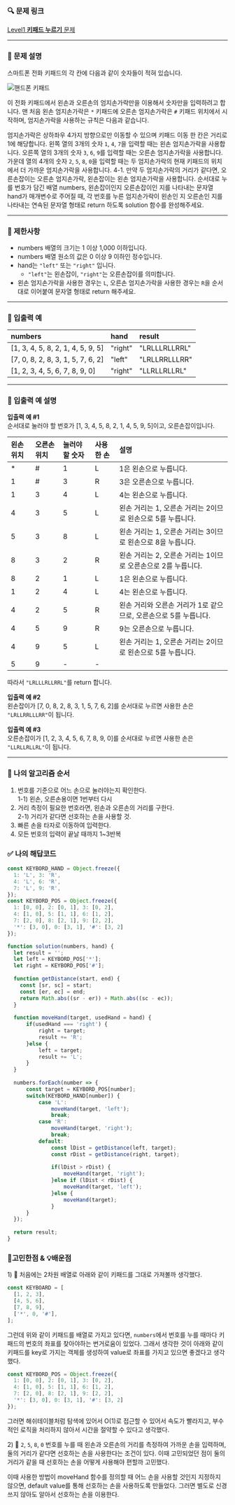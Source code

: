 ### 🔍 문제 링크
[Level1 **키패드 누르기** 문제](https://school.programmers.co.kr/learn/courses/30/lessons/67256)

---
### 📘 문제 설명
스마트폰 전화 키패드의 각 칸에 다음과 같이 숫자들이 적혀 있습니다.

![핸드폰 키패드](./imgs/keyboard.png)

이 전화 키패드에서 왼손과 오른손의 엄지손가락만을 이용해서 숫자만을 입력하려고 합니다.
맨 처음 왼손 엄지손가락은 `*` 키패드에 오른손 엄지손가락은 `#` 키패드 위치에서 시작하며, 엄지손가락을 사용하는 규칙은 다음과 같습니다.

엄지손가락은 상하좌우 4가지 방향으로만 이동할 수 있으며 키패드 이동 한 칸은 거리로 1에 해당합니다.
왼쪽 열의 3개의 숫자 `1`, `4`, `7`을 입력할 때는 왼손 엄지손가락을 사용합니다.
오른쪽 열의 3개의 숫자 `3`, `6`, `9`를 입력할 때는 오른손 엄지손가락을 사용합니다.
가운데 열의 4개의 숫자 `2`, `5`, `8`, `0`을 입력할 때는 두 엄지손가락의 현재 키패드의 위치에서 더 가까운 엄지손가락을 사용합니다.
4-1. 만약 두 엄지손가락의 거리가 같다면, 오른손잡이는 오른손 엄지손가락, 왼손잡이는 왼손 엄지손가락을 사용합니다.
순서대로 누를 번호가 담긴 배열 numbers, 왼손잡이인지 오른손잡이인 지를 나타내는 문자열 hand가 매개변수로 주어질 때, 각 번호를 누른 엄지손가락이 왼손인 지 오른손인 지를 나타내는 연속된 문자열 형태로 return 하도록 solution 함수를 완성해주세요.

---
### 📕 제한사항
- numbers 배열의 크기는 1 이상 1,000 이하입니다.
- numbers 배열 원소의 값은 0 이상 9 이하인 정수입니다.
- hand는 `"left"` 또는 `"right"` 입니다.
  - `"left"`는 왼손잡이, `"right"`는 오른손잡이를 의미합니다.
- 왼손 엄지손가락을 사용한 경우는 `L`, 오른손 엄지손가락을 사용한 경우는 `R`을 순서대로 이어붙여 문자열 형태로 return 해주세요.

---
### 📙 입출력 예
|numbers|hand|result|
|:---|:---|:---|
|[1, 3, 4, 5, 8, 2, 1, 4, 5, 9, 5]|"right"|"LRLLLRLLRRL"|
|[7, 0, 8, 2, 8, 3, 1, 5, 7, 6, 2]|"left"|"LRLLRRLLLRR"|
|[1, 2, 3, 4, 5, 6, 7, 8, 9, 0]|"right"|"LLRLLRLLRL"|

---
### 📒 입출력 예 설명
**입출력 예 #1**  
순서대로 눌러야 할 번호가 [1, 3, 4, 5, 8, 2, 1, 4, 5, 9, 5]이고, 오른손잡이입니다.

|왼손 위치|오른손 위치|눌러야 할 숫자|사용한 손|설명|
|:---|:---|:---|:---|:---|
|*|#|1|L|1은 왼손으로 누릅니다.|
|1|#|3|R|3은 오른손으로 누릅니다.|
|1|3|4|L|4는 왼손으로 누릅니다.|
|4|3|5|L|왼손 거리는 1, 오른손 거리는 2이므로 왼손으로 5를 누릅니다.|
|5|3|8|L|왼손 거리는 1, 오른손 거리는 3이므로 왼손으로 8을 누릅니다.|
|8|3|2|R|왼손 거리는 2, 오른손 거리는 1이므로 오른손으로 2를 누릅니다.|
|8|2|1|L|1은 왼손으로 누릅니다.|
|1|2|4|L|4는 왼손으로 누릅니다.|
|4|2|5|R|왼손 거리와 오른손 거리가 1로 같으므로, 오른손으로 5를 누릅니다.|
|4|5|9|R|9는 오른손으로 누릅니다.|
|4|9|5|L|왼손 거리는 1, 오른손 거리는 2이므로 왼손으로 5를 누릅니다.|
|5|9|-|-||	

따라서 `"LRLLLRLLRRL"`를 return 합니다.

**입출력 예 #2**  
왼손잡이가 [7, 0, 8, 2, 8, 3, 1, 5, 7, 6, 2]를 순서대로 누르면 사용한 손은 `"LRLLRRLLLRR"`이 됩니다.

**입출력 예 #3**  
오른손잡이가 [1, 2, 3, 4, 5, 6, 7, 8, 9, 0]를 순서대로 누르면 사용한 손은 `"LLRLLRLLRL"`이 됩니다.

---
### 📔 나의 알고리즘 순서
1) 번호를 기준으로 어느 손으로 눌러야는지 확인한다.  
  1-1) 왼손, 오른손용이면 1번부터 다시  
2) 거리 측정이 필요한 번호라면, 왼손과 오른손의 거리를 구한다.  
  2-1) 거리가 같다면 선호하는 손을 사용할 것.  
3) 빠른 손을 타자로 이동하여 입력한다.  
4) 모든 번호의 입력이 끝날 때까지 1~3반복  


### ✅ 나의 해답코드
```javascript
const KEYBORD_HAND = Object.freeze({
  1: 'L', 3: 'R',
  4: 'L', 6: 'R',
  7: 'L', 9: 'R',
});
const KEYBORD_POS = Object.freeze({
  1: [0, 0], 2: [0, 1], 3: [0, 2],
  4: [1, 0], 5: [1, 1], 6: [1, 2],
  7: [2, 0], 8: [2, 1], 9: [2, 2],
  '*': [3, 0], 0: [3, 1], '#': [3, 2]
});

function solution(numbers, hand) {
  let result = '';
  let left = KEYBORD_POS['*'];
  let right = KEYBORD_POS['#'];
  
  function getDistance(start, end) {
    const [sr, sc] = start;
    const [er, ec] = end;
    return Math.abs((sr - er)) + Math.abs((sc - ec));
  }
  
  function moveHand(target, usedHand = hand) {
      if(usedHand === 'right') {
          right = target;
          result += 'R';
      }else {
          left = target;
          result += 'L'; 
      }
  }
  
  numbers.forEach(number => {
      const target = KEYBORD_POS[number];   
      switch(KEYBORD_HAND[number]) {
          case 'L':
              moveHand(target, 'left');
              break;
          case 'R':
              moveHand(target, 'right');
              break;
          default:
              const lDist = getDistance(left, target);
              const rDist = getDistance(right, target);
              
              if(lDist > rDist) {
                  moveHand(target, 'right');
              }else if (lDist < rDist) {
                  moveHand(target, 'left');
              }else {
                  moveHand(target);
              }
      }
  });
  
  return result;
}
```
### 📝고민한점 & 💡배운점
1\) 🤔 처음에는 2차원 배열로 아래와 같이 키패드를 그대로 가져볼까 생각했다.

```js
const KEYBOARD = [
  [1, 2, 3],
  [4, 5, 6],
  [7, 8, 9],
  ['*', 0, '#'],
];
```

그런데 위와 같이 키패드를 배열로 가지고 있다면, `numbers`에서 번호를 누를 때마다 키패드의 번호의 좌표를 찾아야하는 번거로움이 있었다. 그래서 생각한 것이 아래와 같이 키패드를 key로 가지는 객체를 생성하여 value로 좌표를 가지고 있으면 좋겠다고 생각했다. 

```js
const KEYBORD_POS = Object.freeze({
  1: [0, 0], 2: [0, 1], 3: [0, 2],
  4: [1, 0], 5: [1, 1], 6: [1, 2],
  7: [2, 0], 8: [2, 1], 9: [2, 2],
  '*': [3, 0], 0: [3, 1], '#': [3, 2]
});
```

그러면 해쉬테이블처럼 탐색에 있어서 O(1)로 접근할 수 있어서 속도가 빨라지고, 부수적인 로직을 처리하지 않아서 시간을 절약할 수 있다고 생각했다.

2\) 🤔 `2`, `5`, `8`, `0` 번호를 누를 때 왼손과 오른손의 거리를 측정하여 가까운 손을 입력하며, 둘의 거리가 같다면 선호하는 손을 사용한다는 조건이 있다. 이때 고민되었던 점이 둘의 거리가 같을 때 선호하는 손을 어떻게 사용해야 편할까 고민했다. 

이때 사용한 방법이 moveHand 함수를 정의할 때 어느 손을 사용할 것인지 지정하지 않으면, default value를 통해 선호하는 손을 사용하도록 만들었다. 그러면 별도로 신경쓰지 않아도 알아서 선호하는 손을 이용한다.